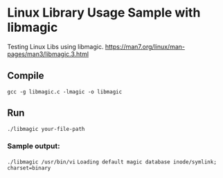 # Linux Library Usage Sample with libmagic
Testing Linux Libs using libmagic.
https://man7.org/linux/man-pages/man3/libmagic.3.html

## Compile
`gcc -g libmagic.c -lmagic -o libmagic`
## Run
`./libmagic your-file-path`
### Sample output:
`./libmagic /usr/bin/vi`
`Loading default magic database
inode/symlink; charset=binary`

